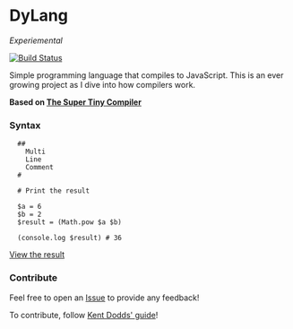 # DyLang
*Experiemental*

[![Build Status](https://travis-ci.org/ganderzz/DyLang.svg?branch=master)](https://travis-ci.org/ganderzz/DyLang)

Simple programming language that compiles to JavaScript. This is an ever growing project as I dive into how compilers work.

**Based on [The Super Tiny Compiler](https://github.com/thejameskyle/the-super-tiny-compiler)**

### Syntax

```
  ##
    Multi
    Line
    Comment
  #

  # Print the result

  $a = 6
  $b = 2
  $result = (Math.pow $a $b)

  (console.log $result) # 36
```
[View the result](http://dylanpaulus.com/DyLang/)


### Contribute

Feel free to open an [Issue](https://github.com/ganderzz/DyLang/issues/new) to provide any feedback!

To contribute, follow [Kent Dodds' guide](https://egghead.io/courses/how-to-contribute-to-an-open-source-project-on-github)!